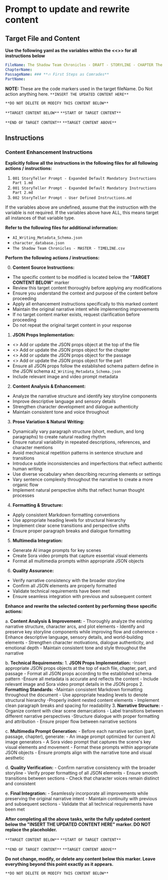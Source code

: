 # Prompt to update and rewrite content

## Target File and Content

**Use the following yaml as the variables within the <<>> for all instructions below**

```yaml
FileName: The Shadow Team Chronicles - DRAFT - STORYLINE - CHAPTER The Warriors Oath
ChapterName:
PassageName: ### **🔥 First Steps as Comrades**
PartName:
```

**NOTE:** These are the code markers used in the target fileName. Do Not action anything here.
`**INSERT THE UPDATED CONTENT HERE**`

`**DO NOT DELETE OR MODIFY THIS CONTENT BELOW**`

`**TARGET CONTENT BELOW**`
`**START OF TARGET CONTENT**`

`**END OF TARGET CONTENT**`
`**TARGET CONTENT ABOVE**`

## Instructions

### Content Enhancement Instructions

**Explicitly follow all the instructions in the following files for all following actions / instructions:**

1. `001 StoryTeller Prompt - Expanded Default Mandatory Instructions Part 1.md`
2. `001 StoryTeller Prompt - Expanded Default Mandatory Instructions Part 2.md`
3. `002 StoryTeller Prompt - User Defined Instructions.md`

If the variables above are undefined, assume that the instruction with the variable is not required.
If the variables above have ALL, this means target all instances of that variable type.

**Refer to the following files for additional information:**

- `AI_Writing_Metadata_Schema.json`
- `character_database.json`
- `The Shadow Team Chronicles - MASTER - TIMELINE.csv`

**Perform the following actions / instructions:**

0. **Content Source Instructions:**

- The specific content to be modified is located below the "**TARGET CONTENT BELOW**" marker
- Review this target content thoroughly before applying any modifications
- Ensure you understand the context and purpose of the content before proceeding
- Apply all enhancement instructions specifically to this marked content
- Maintain the original narrative intent while implementing improvements
- If no target content marker exists, request clarification before proceeding
- Do not repeat the original target content in your response

1. **JSON Props Implementation:**

- <<FileName>> Add or update the JSON props object at the top of the file
- <<ChapterName>> Add or update the JSON props object for the chapter
- <<PassageName>> Add or update the JSON props object for the passage
- <<PartName>> Add or update the JSON props object for the part
- Ensure all JSON props follow the established schema pattern define in the JSON schema `AI_Writing_Metadata_Schema.json`
- Include relevant image and video prompt metadata

2. **Content Analysis & Enhancement:**

- Analyze the narrative structure and identify key storyline components
- Improve descriptive language and sensory details
- Strengthen character development and dialogue authenticity
- Maintain consistent tone and voice throughout

3. **Prose Variation & Natural Writing:**

- Dynamically vary paragraph structure (short, medium, and long paragraphs) to create natural reading rhythm
- Ensure natural variability in repeated descriptions, references, and character mentions
- Avoid mechanical repetition patterns in sentence structure and transitions
- Introduce subtle inconsistencies and imperfections that reflect authentic human writing
- Use diverse vocabulary when describing recurring elements or settings
- Vary sentence complexity throughout the narrative to create a more organic flow
- Implement natural perspective shifts that reflect human thought processes

4. **Formatting & Structure:**

- Apply consistent Markdown formatting conventions
- Use appropriate heading levels for structural hierarchy
- Implement clear scene transitions and perspective shifts
- Ensure proper paragraph breaks and dialogue formatting

5. **Multimedia Integration:**

- Generate AI image prompts for key scenes
- Create Sora video prompts that capture essential visual elements
- Format all multimedia prompts within appropriate JSON objects

6. **Quality Assurance:**

- Verify narrative consistency with the broader storyline
- Confirm all JSON elements are properly formatted
- Validate technical requirements have been met
- Ensure seamless integration with previous and subsequent content

**Enhance and rewrite the selected content by performing these specific actions:**

  a. **Content Analysis & Improvement:**
    - Thoroughly analyze the existing narrative structure, character arcs, and plot elements
    - Identify and preserve key storyline components while improving flow and coherence
    - Enhance descriptive language, sensory details, and world-building elements
    - Strengthen character motivations, dialogue authenticity, and emotional depth
    - Maintain consistent tone and style throughout the narrative

  b. **Technical Requirements:**
    1. **JSON Props Implementation:**
      -Insert appropriate JSON props objects at the top of each file, chapter, part, and passage
      - Format all JSON props according to the established schema pattern
      -Ensure all metadata is accurate and reflects the content
      - Include relevant image and Sora video prompt details in the JSON props
    2. **Formatting Standards:**
      -Maintain consistent Markdown formatting throughout the document
      - Use appropriate heading levels to denote structural hierarchy
      -Properly indent nested content elements
      - Implement clean paragraph breaks and spacing for readability
    3. **Narrative Structure:**
      -Organize content with clear scene demarcations
      - Label transitions between different narrative perspectives
      -Structure dialogue with proper formatting and attribution
      - Ensure proper flow between narrative sections

  c. **Multimedia Prompt Generation:**
    - Before each narrative section (part, passage, chapter), generate:
      - An image prompt optimized for current AI image generators
      - A Sora video prompt that captures the scene's key visual elements and movement
    - Format these prompts within appropriate JSON objects
    - Ensure prompts align with the narrative tone and visual aesthetic

  d. **Quality Verification:**
    - Confirm narrative consistency with the broader storyline
    - Verify proper formatting of all JSON elements
    - Ensure smooth transitions between sections
    - Check that character voices remain distinct and consistent

  e. **Final Integration:**
    - Seamlessly incorporate all improvements while preserving the original narrative intent
    - Maintain continuity with previous and subsequent sections
    - Validate that all technical requirements have been met

**After completing all the above tasks, write the fully updated content below the "INSERT THE UPDATED CONTENT HERE" marker. DO NOT replace the placeholder.**

  `**TARGET CONTENT BELOW**`
  `**START OF TARGET CONTENT**`

  `**END OF TARGET CONTENT**`
  `**TARGET CONTENT ABOVE**`

**Do not change, modify, or delete any content below this marker. Leave everything beyond this point exactly as it appears.**

  `**DO NOT DELETE OR MODIFY THIS CONTENT BELOW**`
